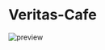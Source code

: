 # Veritas-Cafe
![preview](https://3square.cloud/edm/2018/veritas/veritas-cafe/preview/veritas-cafe-preview.jpg)
